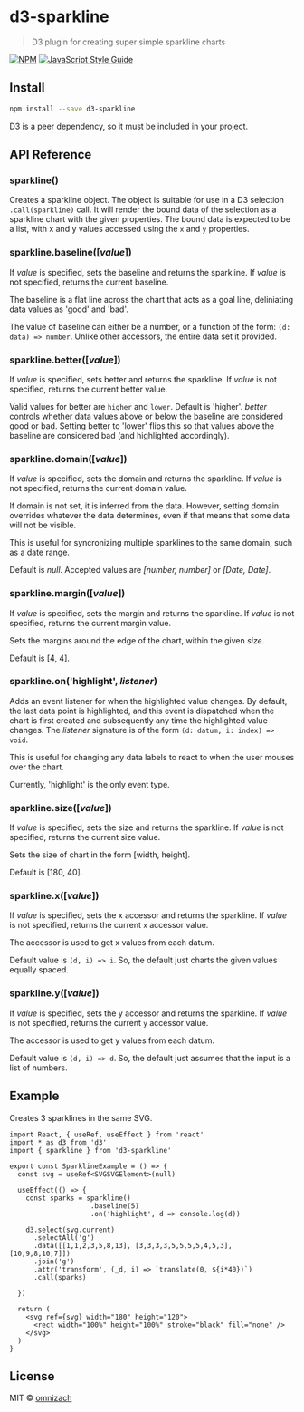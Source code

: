 # d3-sparkline

> D3 plugin for creating super simple sparkline charts

[![NPM](https://img.shields.io/npm/v/d3-sparkline-chart.svg)](https://www.npmjs.com/package/d3-sparkline-chart) [![JavaScript Style Guide](https://img.shields.io/badge/code_style-standard-brightgreen.svg)](https://standardjs.com)

## Install

```bash
npm install --save d3-sparkline
```

D3 is a peer dependency, so it must be included in your project.

## API Reference

### sparkline()

Creates a sparkline object. The object is suitable for use in a D3 selection `.call(sparkline)` call. It will render the bound data of the selection
as a sparkline chart with the given properties. The bound data is expected to be a list, with x and y values accessed using the `x` and `y` properties.

### sparkline.baseline([*value*])

If *value* is specified, sets the baseline and returns the sparkline. If *value* is not specified, returns the current baseline.

The baseline is a flat line across the chart that acts as a goal line, deliniating data values as 'good' and 'bad'.

The value of baseline can either be a number, or a function of the form: ```(d: data) => number```. Unlike other accessors, the entire data set it provided.

### sparkline.better([*value*])

If *value* is specified, sets better and returns the sparkline. If *value* is not specified, returns the current better value.

Valid values for better are `higher` and `lower`. Default is 'higher'. *better* controls whether data values above or below the baseline are considered good or bad.
Setting better to 'lower' flips this so that values above the baseline are considered bad (and highlighted accordingly).

### sparkline.domain([*value*])

If *value* is specified, sets the domain and returns the sparkline. If *value* is not specified, returns the current domain value.

If domain is not set, it is inferred from the data. However, setting domain overrides whatever the data determines, even if that means that some data will not
be visible.

This is useful for syncronizing multiple sparklines to the same domain, such as a date range.

Default is *null*. Accepted values are *[number, number]* or *[Date, Date]*.

### sparkline.margin([*value*])

If *value* is specified, sets the margin and returns the sparkline. If *value* is not specified, returns the current margin value.

Sets the margins around the edge of the chart, within the given *size*.

Default is [4, 4].

### sparkline.on('highlight', *listener*)

Adds an event listener for when the highlighted value changes. By default, the last data point is highlighted, and this event is dispatched
when the chart is first created and subsequently any time the highlighted value changes. The *listener* signature is of the form
`(d: datum, i: index) => void`.

This is useful for changing any data labels to react to when the user mouses over the chart.

Currently, 'highlight' is the only event type.

### sparkline.size([*value*])

If *value* is specified, sets the size and returns the sparkline. If *value* is not specified, returns the current size value.

Sets the size of chart in the form [width, height].

Default is [180, 40].

### sparkline.x([*value*])

If *value* is specified, sets the x accessor and returns the sparkline. If *value* is not specified, returns the current `x` accessor value.

The accessor is used to get x values from each datum.

Default value is `(d, i) => i`. So, the default just charts the given values equally spaced.

### sparkline.y([*value*])

If *value* is specified, sets the y accessor and returns the sparkline. If *value* is not specified, returns the current `y` accessor value.

The accessor is used to get y values from each datum.

Default value is `(d, i) => d`. So, the default just assumes that the input is a list of numbers.

## Example

Creates 3 sparklines in the same SVG.

```tsx
import React, { useRef, useEffect } from 'react'
import * as d3 from 'd3'
import { sparkline } from 'd3-sparkline'

export const SparklineExample = () => {
  const svg = useRef<SVGSVGElement>(null)

  useEffect(() => {
    const sparks = sparkline()
                    .baseline(5)
                    .on('highlight', d => console.log(d))

    d3.select(svg.current)
      .selectAll('g')
      .data([[1,1,2,3,5,8,13], [3,3,3,3,5,5,5,5,4,5,3], [10,9,8,10,7]])
      .join('g')
      .attr('transform', (_d, i) => `translate(0, ${i*40})`)
      .call(sparks)

  })

  return (
    <svg ref={svg} width="180" height="120">
      <rect width="100%" height="100%" stroke="black" fill="none" />
    </svg>
  )
}
```

## License

MIT © [omnizach](https://github.com/omnizach)
